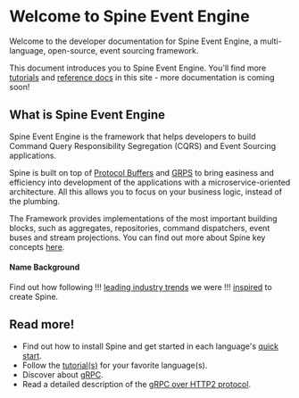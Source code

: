 # Welcome to Spine Event Engine

Welcome to the developer documentation for Spine Event Engine, a multi-language, open-source, event sourcing framework.

This document introduces you to Spine Event Engine. You'll find more <a href="/docs/tutorials/principles.html/">tutorials</a> and <a href="/docs/reference/">reference docs</a> in this site - more documentation is coming soon!


## What is Spine Event Engine

Spine Event Engine is the framework that helps developers to build Command Query Responsibility Segregation (CQRS) and Event Sourcing applications. 

Spine is built on top of [Protocol Buffers](https://developers.google.com/protocol-buffers/docs/overview) and [GRPS](http://www.grpc.io/docs/) to bring easiness and efficiency into development of the applications with a microservice-oriented architecture. All this allows you to focus on your business logic, instead of the plumbing.



The Framework provides implementations of the most important building blocks, such as aggregates, repositories, command dispatchers, event buses and stream projections. 
You can find out more about Spine key concepts [here](concepts.md).
 
#### Name Background 
Find out how following !!! [leading industry trends](/docs/guides/priorart.html) we were !!! [inspired](/docs/guides/motivation.html) to create Spine. 

## Read more!

- Find out how to install Spine and get started in each language's [quick start](/docs/guides/start.html).
- Follow the [tutorial(s)](/docs/tutorials/principles.html) for your favorite language(s).
- Discover about <a href = "http://www.grpc.io/docs/">gRPC</a>.
- Read a detailed description of the <a href ="http://www.grpc.io/docs/guides/wire.html">gRPC over HTTP2 protocol</a>.


